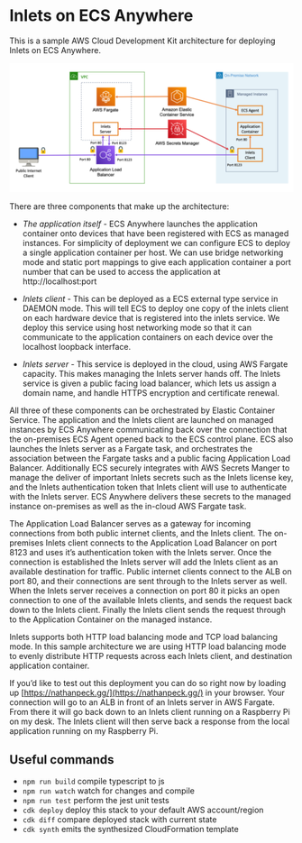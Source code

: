 # Inlets on ECS Anywhere

This is a sample AWS Cloud Development Kit architecture for deploying Inlets on ECS Anywhere.

![](/images/diagram.png)

There are three components that make up the architecture:

* *The application itself* - ECS Anywhere launches the application container onto devices that have been registered with ECS as managed instances. For simplicity of deployment we can configure ECS to deploy a single application container per host. We can use bridge networking mode and static port mappings to give each application container a port number that can be used to access the application at http://localhost:port

* *Inlets client* - This can be deployed as a ECS external type service in DAEMON mode. This will tell ECS to deploy one copy of the inlets client on each hardware device that is registered into the inlets service. We deploy this service using host networking mode so that it can communicate to the application containers on each device over the localhost loopback interface.
* *Inlets server* - This service is deployed in the cloud, using AWS Fargate capacity. This makes managing the Inlets server hands off. The Inlets service is given a public facing load balancer, which lets us assign a domain name, and handle HTTPS encryption and certificate renewal.

All three of these components can be orchestrated by Elastic Container Service. The application and the Inlets client are launched on managed instances by ECS Anywhere communicating back over the connection that the on-premises ECS Agent opened back to the ECS control plane. ECS also launches the Inlets server as a Fargate task, and orchestrates the association between the Fargate tasks and a public facing Application Load Balancer. Additionally ECS securely integrates with AWS Secrets Manger to manage the deliver of important Inlets secrets such as the Inlets license key, and the Inlets authentication token that Inlets client will use to authenticate with the Inlets server. ECS Anywhere delivers these secrets to the managed instance on-premises as well as the in-cloud AWS Fargate task.

The Application Load Balancer serves as a gateway for incoming connections from both public internet clients, and the Inlets client. The on-premises Inlets client connects to the Application Load Balancer on port 8123 and uses it’s authentication token with the Inlets server. Once the connection is established the Inlets server will add the Inlets client as an available destination for traffic. Public internet clients connect to the ALB on port 80, and their connections are sent through to the Inlets server as well. When the Inlets server receives a connection on port 80 it picks an open connection to one of the available Inlets clients, and sends the request back down to the Inlets client. Finally the Inlets client sends the request through to the Application Container on the managed instance.

Inlets supports both HTTP load balancing mode and TCP load balancing mode. In this sample architecture we are using HTTP load balancing mode to evenly distribute HTTP requests across each Inlets client, and destination application container.

If you’d like to test out this deployment you can do so right now by loading up [https://nathanpeck.gg/](https://nathanpeck.gg/) in your browser. Your connection will go to an ALB in front of an Inlets server in AWS Fargate. From there it will go back down to an Inlets client running on a Raspberry Pi on my desk. The Inlets client will then serve back a response from the local application running on my Raspberry Pi.


## Useful commands

 * `npm run build`   compile typescript to js
 * `npm run watch`   watch for changes and compile
 * `npm run test`    perform the jest unit tests
 * `cdk deploy`      deploy this stack to your default AWS account/region
 * `cdk diff`        compare deployed stack with current state
 * `cdk synth`       emits the synthesized CloudFormation template
